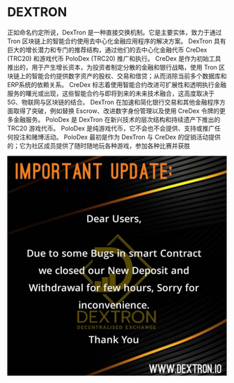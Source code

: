 # DEXTRON

正如命名约定所说，DexTron 是一种直接交换机制。它是主要实体，致力于通过 Tron 区块链上的智能合约使用去中心化金融应用程序的解决方案。 DexTron 具有巨大的增长潜力和专门的推荐结构，通过他们的去中心化金融代币 CreDex (TRC20) 和游戏代币 PoloDex (TRC20) 推广和执行。
CreDex 是作为初始工具推出的，用于产生增长资本，为投资者制定分散的金融和银行战略，使用 Tron 区块链上的智能合约提供数字资产的股权、交易和借贷；从而消除当前多个数据库和ERP系统的依赖关系。 CreDex 标志着使用智能合约改进可扩展性和透明执行金融服务的曙光或出现，这些智能合约与即将到来的未来技术融合，这高度取决于 5G、物联网与区块链的结合。 DexTron 在加速和简化银行交易和其他金融程序方面取得了突破，例如替换 Escrow、改进数字身份管理以及使用 CreDex 令牌的更多金融服务。
PoloDex 是 DexTron 在新兴技术的层次结构和持续遗产下推出的 TRC20 游戏代币。 PoloDex 是纯游戏代币，它不会也不会提供、支持或推广任何投注和赌博活动。 PoloDex 最初是作为 DexTron 与 CreDex 的促销活动提供的；它为社区成员提供了随时随地玩各种游戏，参加各种比赛并获胜

![161660250_121085406643434_5566014148963512195_n](161660250_121085406643434_5566014148963512195_n.jpg)

